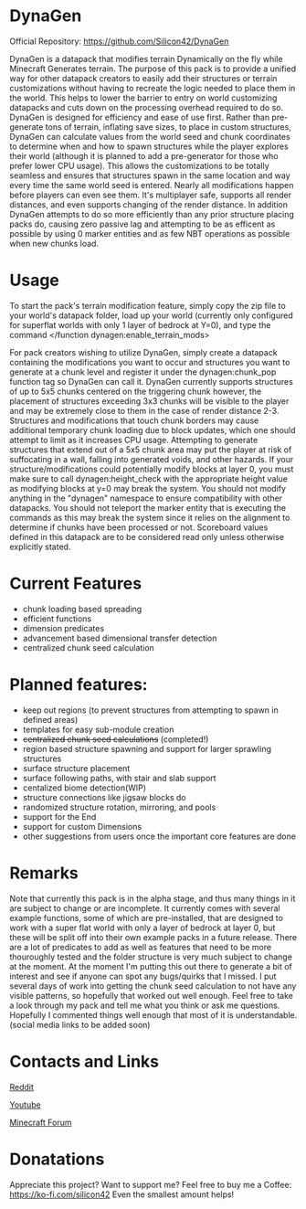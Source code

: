 # DynaGen
Official Repository: https://github.com/Silicon42/DynaGen

DynaGen is a datapack that modifies terrain Dynamically on the fly while Minecraft Generates terrain. The purpose of this pack is to provide a unified way for other datapack creators to easily add their structures or terrain customizations without having to recreate the logic needed to place them in the world. This helps to lower the barrier to entry on world customizing datapacks and cuts down on the processing overhead required to do so. DynaGen is designed for efficiency and ease of use first. Rather than pre-generate tons of terrain, inflating save sizes, to place in custom structures, DynaGen can calculate values from the world seed and chunk coordinates to determine when and how to spawn structures while the player explores their world (although it is planned to add a pre-generator for those who prefer lower CPU usage). This allows the customizations to be totally seamless and ensures that structures spawn in the same location and way every time the same world seed is entered. Nearly all modifications happen before players can even see them. It's multiplayer safe, supports all render distances, and even supports changing of the render distance. In addition DynaGen attempts to do so more efficiently than any prior structure placing packs do, causing zero passive lag and attempting to be as efficent as possible by using 0 marker entities and as few NBT operations as possible when new chunks load.

# Usage

To start the pack's terrain modification feature, simply copy the zip file to your world's datapack folder, load up your world (currently only configured for superflat worlds with only 1 layer of bedrock at Y=0), and type the command </function dynagen:enable_terrain_mods>

For pack creators wishing to utilize DynaGen, simply create a datapack containing the modifications you want to occur and structures you want to generate at a chunk level and register it under the dynagen:chunk_pop function tag so DynaGen can call it. DynaGen currently supports structures of up to 5x5 chunks centered on the triggering chunk however, the placement of structures exceeding 3x3 chunks will be visible to the player and may be extremely close to them in the case of render distance 2-3. Structures and modifications that touch chunk borders may cause additional temporary chunk loading due to block updates, which one should attempt to limit as it increases CPU usage. Attempting to generate structures that extend out of a 5x5 chunk area may put the player at risk of suffocating in a wall, falling into generated voids, and other hazards. If your structure/modifications could potentially modify blocks at layer 0, you must make sure to call dynagen:height_check with the appropriate height value as modifying blocks at y=0 may break the system. You should not modify anything in the "dynagen" namespace to ensure compatibility with other datapacks. You should not teleport the marker entity that is executing the commands as this may break the system since it relies on the alignment to determine if chunks have been processed or not. Scoreboard values defined in this datapack are to be considered read only unless otherwise explicitly stated.

# Current Features

- chunk loading based spreading
- efficient functions
- dimension predicates
- advancement based dimensional transfer detection
- centralized chunk seed calculation

# Planned features:

- keep out regions (to prevent structures from attempting to spawn in defined areas)
- templates for easy sub-module creation
- ~~centralized chunk seed calculations~~ (completed!)
- region based structure spawning and support for larger sprawling structures
- surface structure placement
- surface following paths, with stair and slab support
- centalized biome detection(WIP)
- structure connections like jigsaw blocks do
- randomized structure rotation, mirroring, and pools
- support for the End
- support for custom Dimensions
- other suggestions from users once the important core features are done

# Remarks

Note that currently this pack is in the alpha stage, and thus many things in it are subject to change or are incomplete. It currently comes with several example functions, some of which are pre-installed, that are designed to work with a super flat world with only a layer of bedrock at layer 0, but these will be split off into their own example packs in a future release. There are a lot of predicates to add as well as features that need to be more thouroughly tested and the folder structure is very much subject to change at the moment. At the moment I'm putting this out there to generate a bit of interest and see if anyone can spot any bugs/quirks that I missed. I put several days of work into getting the chunk seed calculation to not have any visible patterns, so hopefully that worked out well enough. Feel free to take a look through my pack and tell me what you think or ask me questions. Hopefully I commented things well enough that most of it is understandable. (social media links to be added soon)

# Contacts and Links

[Reddit](https://old.reddit.com/user/Silicon42/)

[Youtube](https://www.youtube.com/channel/UCRyzxobRKZqlDjKd4fByT8A/)

[Minecraft Forum](https://www.minecraftforum.net/members/Silicon42)


# Donatations

Appreciate this project? Want to support me? Feel free to buy me a Coffee: https://ko-fi.com/silicon42
Even the smallest amount helps!